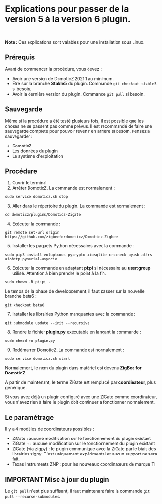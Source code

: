 
# Explications pour passer de la version 5 à la version 6 plugin.

</br>

__Note :__ Ces explications sont valables pour une installation sous Linux.

## Prérequis

Avant de commencer la procédure, vous devez :

* Avoir une version de DomoticZ 2021.1 au minimum.
* Être sur la branche __Stable5__ du plugin. Commande `git checkout stable5` si besoin.
* Avoir la dernière version du plugin. Commande `git pull` si besoin.


## Sauvegarde

Même si la procédure a été testé plusieurs fois, il est possible que les choses ne se passent pas comme prévus.
Il est recommandé de faire une sauvegarde complète pour pouvoir revenir en arrière si besoin.
Pensez à sauvegarder :

* DomoticZ
* Les données du plugin
* Le système d'exploitation


## Procédure

1. Ouvrir le terminal
2. Arrêter DomoticZ. La commande est normalement :
```
sudo service domoticz.sh stop
```
3. Aller dans le répertoire du plugin. La commande est normalement :
```
cd domoticz/plugins/Domoticz-Zigate
```
4. Exécuter la commande :
```
git remote set-url origin https://github.com/zigbeefordomoticz/Domoticz-Zigbee
```
5. Installer les paquets Python nécessaires avec la commande :
```
sudo pip3 install voluptuous pycrypto aiosqlite crccheck pyusb attrs aiohttp pyserial-asyncio
```
6. Exécuter la commande en adaptant __pi:pi__ si nécessaire au __user:group__ utilisé. Attention à bien prendre le point à la fin.
```
sudo chown -R pi:pi .
```

Le temps de la phase de développement, il faut passer sur la nouvelle branche beta6 :
```
git checkout beta6
```

7. Installer les librairies Python manquantes avec la commande :
```
git submodule update --init --recursive
```
8. Rendre le fichier __plugin.py__ exécutable en lançant la commande :
```
sudo chmod +x plugin.py
```
9. Redémarrer DomoticZ. La commande est normalement :
```
sudo service domoticz.sh start
```


Normalement, le nom du plugin dans matériel est devenu __ZigBee for DomoticZ__.

A partir de maintenant, le terme ZiGate est remplacé par __coordinateur__, plus générique.

Si vous avez déjà un plugin configuré avec une ZiGate comme coordinateur, vous n'avez rien à faire le plugin doit continuer a fonctionner normalement.

## Le paramétrage

Il y a 4 modèles de coordinateurs possibles :

* ZiGate : aucune modification sur le fonctionnement du plugin existant
* ZiGate + : aucune modification sur le fonctionnement du plugin existant
* ZiGate (via zigpy) : le plugin communique avec la ZiGate par le biais des librairies zigpy. C'est uniquement expérimental et aucun support ne sera fait.
* Texas Instruments ZNP : pour les nouveaux coordinateurs de marque TI



## IMPORTANT Mise à jour du plugin

Le `git pull` n'est plus suffisant, il faut maintenant faire la commande `git pull --recurse-submodules`.

